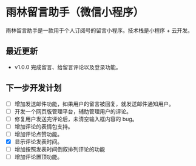  # 雨林留言助手（微信小程序）

雨林留言助手是一款用于个人订阅号的留言小程序。技术栈是小程序 + 云开发。

## 最近更新

- v1.0.0 完成留言、给留言评论以及登录功能。

## 下一步开发计划

- [ ] 增加发送邮件功能，如果用户的留言被回复，就发送邮件通知用户。
- [ ] 开发一个网页版管理平台，辅助管理用户的评论。
- [ ] 修复用户发送完评论后，未清空输入框内容的 bug。
- [ ] 增加评论的表情包支持。
- [ ] 增加评论点赞功能。
- [x] 显示评论发表时间。
- [ ] 增加按照发表时间倒叙排列评论的功能
- [ ] 增加评论置顶功能。